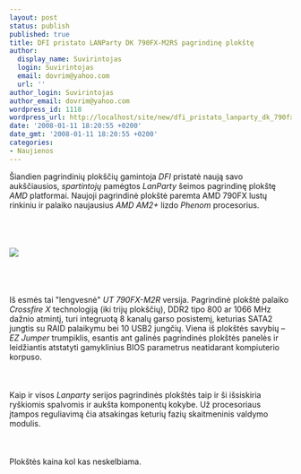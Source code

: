 ```yaml
---
layout: post
status: publish
published: true
title: DFI pristato LANParty DK 790FX-M2RS pagrindinę plokštę
author:
  display_name: Suvirintojas
  login: Suvirintojas
  email: dovrim@yahoo.com
  url: ''
author_login: Suvirintojas
author_email: dovrim@yahoo.com
wordpress_id: 1118
wordpress_url: http://localhost/site/new/dfi_pristato_lanparty_dk_790fx_m2rs_pagrindine_plokste/
date: '2008-01-11 18:20:55 +0200'
date_gmt: '2008-01-11 18:20:55 +0200'
categories:
- Naujienos
---
```

<p>Šiandien pagrindinių plokščių gamintoja <i>DFI</i> pristatė naują savo aukščiausios, <i>spartintojų</i> pamėgtos <i>LanParty</i> šeimos pagrindinę plokštę <i>AMD</i> platformai. Naujoji pagrindinė plokštė paremta AMD 790FX lustų rinkiniu ir palaiko naujausius <i>AMD AM2+</i> lizdo <i>Phenom</i> procesorius.<br />
<br><br />
<br><br><img src="http://img88.imageshack.us/img88/4497/dfi790fxm2rshi8.jpg"><br><br />
<br><br />
<br>Iš esmės tai &quot;lengvesnė&quot; <i>UT 790FX-M2R</i> versija. Pagrindinė plokštė palaiko <i>Crossfire X</i> technologiją (iki trijų plokščių), DDR2 tipo 800 ar 1066 MHz dažnio atmintį, turi integruotą 8 kanalų garso posistemį, keturias SATA2 jungtis su RAID palaikymu bei 10 USB2 jungčių. Viena iš plokštės savybių – <i>EZ Jumper</i> trumpiklis, esantis ant galinės pagrindinės plokštės panelės ir leidžiantis atstatyti gamyklinius BIOS parametrus neatidarant kompiuterio korpuso.<br />
<br><br />
<br>Kaip ir visos <i>Lanparty</i> serijos pagrindinės plokštės taip ir ši išsiskiria ryškiomis spalvomis ir aukšta komponentų kokybe. Už procesoriaus įtampos reguliavimą čia atsakingas keturių fazių skaitmeninis valdymo modulis.<br />
<br><br />
<br>Plokštės kaina kol kas neskelbiama.</p>
